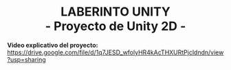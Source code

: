 <div align="center">
  <h1>LABERINTO UNITY<br>- Proyecto de Unity 2D -</h1>
  <p align="center">
  </p>
</div>

**Video explicativo del proyecto:**
https://drive.google.com/file/d/1q7JESD_wfolyHR4kAcTHXURtPjcldndn/view?usp=sharing
